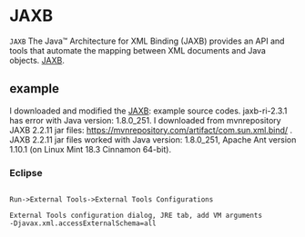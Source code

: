 # JAXB

`JAXB` The Java™ Architecture for XML Binding (JAXB) provides an API and tools that automate the mapping between XML documents and Java objects.
[JAXB][].

[JAXB]: https://javaee.github.io/jaxb-v2/

## example
I downloaded and modified the [JAXB]: example source codes.
jaxb-ri-2.3.1 has error with Java version: 1.8.0_251.
I downloaded from mvnrepository JAXB 2.2.11 jar files: https://mvnrepository.com/artifact/com.sun.xml.bind/ .
JAXB 2.2.11 jar files worked with Java version: 1.8.0_251, Apache Ant version 1.10.1 (on Linux Mint 18.3 Cinnamon 64-bit).

### Eclipse

```

Run->External Tools->External Tools Configurations

External Tools configuration dialog, JRE tab, add VM arguments
-Djavax.xml.accessExternalSchema=all
```

